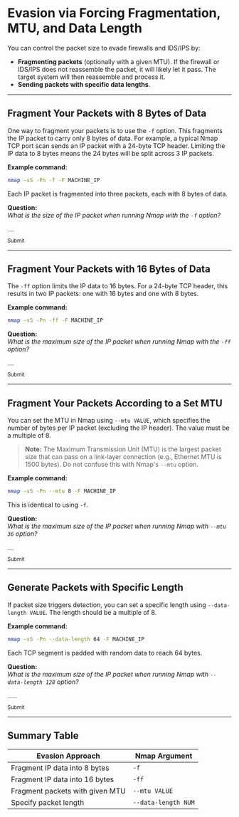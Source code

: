 # Evasion via Forcing Fragmentation, MTU, and Data Length

You can control the packet size to evade firewalls and IDS/IPS by:

- **Fragmenting packets** (optionally with a given MTU). If the firewall or IDS/IPS does not reassemble the packet, it will likely let it pass. The target system will then reassemble and process it.
- **Sending packets with specific data lengths**.

---

## Fragment Your Packets with 8 Bytes of Data

One way to fragment your packets is to use the `-f` option. This fragments the IP packet to carry only 8 bytes of data. For example, a typical Nmap TCP port scan sends an IP packet with a 24-byte TCP header. Limiting the IP data to 8 bytes means the 24 bytes will be split across 3 IP packets.

**Example command:**
```sh
nmap -sS -Pn -f -F MACHINE_IP
```
Each IP packet is fragmented into three packets, each with 8 bytes of data.

**Question:**  
*What is the size of the IP packet when running Nmap with the `-f` option?*

```
__
```
<sub>Submit</sub>

---

## Fragment Your Packets with 16 Bytes of Data

The `-ff` option limits the IP data to 16 bytes. For a 24-byte TCP header, this results in two IP packets: one with 16 bytes and one with 8 bytes.

**Example command:**
```sh
nmap -sS -Pn -ff -F MACHINE_IP
```

**Question:**  
*What is the maximum size of the IP packet when running Nmap with the `-ff` option?*

```
__
```
<sub>Submit</sub>

---

## Fragment Your Packets According to a Set MTU

You can set the MTU in Nmap using `--mtu VALUE`, which specifies the number of bytes per IP packet (excluding the IP header). The value must be a multiple of 8.

> **Note:** The Maximum Transmission Unit (MTU) is the largest packet size that can pass on a link-layer connection (e.g., Ethernet MTU is 1500 bytes). Do not confuse this with Nmap's `--mtu` option.

**Example command:**
```sh
nmap -sS -Pn --mtu 8 -F MACHINE_IP
```
This is identical to using `-f`.

**Question:**  
*What is the maximum size of the IP packet when running Nmap with `--mtu 36` option?*

```
__
```
<sub>Submit</sub>

---

## Generate Packets with Specific Length

If packet size triggers detection, you can set a specific length using `--data-length VALUE`. The length should be a multiple of 8.

**Example command:**
```sh
nmap -sS -Pn --data-length 64 -F MACHINE_IP
```
Each TCP segment is padded with random data to reach 64 bytes.

**Question:**  
*What is the maximum size of the IP packet when running Nmap with `--data-length 128` option?*

```
___
```
<sub>Submit</sub>

---

## Summary Table

| Evasion Approach                  | Nmap Argument         |
|-----------------------------------|----------------------|
| Fragment IP data into 8 bytes     | `-f`                 |
| Fragment IP data into 16 bytes    | `-ff`                |
| Fragment packets with given MTU   | `--mtu VALUE`        |
| Specify packet length             | `--data-length NUM`  |

